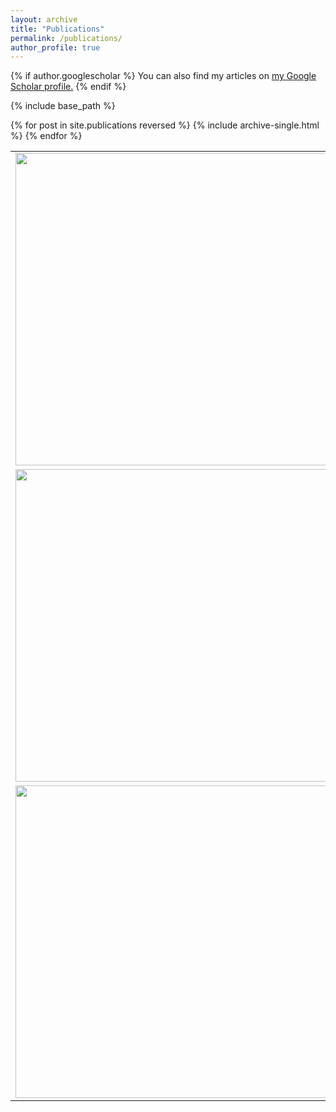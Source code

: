 ```yaml
---
layout: archive
title: "Publications"
permalink: /publications/
author_profile: true
---
```


{% if author.googlescholar %}
  You can also find my articles on <u><a href="{{author.googlescholar}}">my Google Scholar profile</a>.</u>
{% endif %}

{% include base_path %}

{% for post in site.publications reversed %}
  {% include archive-single.html %}
{% endfor %}







<table><tr>
 <td valign="center"><img width="500" src="https://alpoler.github.io/images/bampp.JPG" /></td> 
  <td valign="center"> Elimination of Non-Novel Segments at Multi-Scale for Few-Shot Segmentation <br> 
    Alper Kayabaşı, Gülin Tüfekci, İlkay Ulusoy <br>
    WACV, 2023 <a href= "https://arxiv.org/pdf/2211.02300.pdf">[PDF]</a> 
  </td> 
</tr>
<tr>
  <td valign="center"> <img width="500" src="https://alpoler.github.io/images/arch.png" /> </td> 
  <td> Detecting Driver Drowsiness as an Anomaly Using LSTM Autoencoders 
    <br>  Gülin Tüfekci*, Alper Kayabaşı*, Erdem Akagündüz, İlkay Ulusoy 
    <br>    ISM Workshop @ ECCV, 2022 <a href= "https://arxiv.org/abs/2209.05269">[PDF]</a> <br>(*Equal Contribution) 
  </td>

<tr>
 <td valign="center"> <img width="500" src="https://alpoler.github.io/images/d.JPG"> </td> 
 <td> Comparison of distance metric learning methods against label noise for fine-grained recognition
    <br>  Alper Kayabaşı, Kaan Karaman, Ibrahim Batuhan Akkaya
    <br> Automatic Target Recognition XXXI @ SPIE, 2021 <a href= "https://www.spiedigitallibrary.org/conference-proceedings-of-spie/11729/117290F/Comparison-of-distance-metric-learning-methods-against-label-noise-for/10.1117/12.2587246.short?SSO=1">[PDF]</a>
  </td>
</tr>




